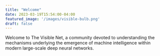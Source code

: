 ```yaml
---
title: "Welcome"
date: 2023-03-19T15:54:00-04:00
featured_image: '/images/visible-bulb.png'
draft: false
---
```

Welcome to The Visible Net, a community devoted to understanding
the mechanisms underlying the emergence of machine intelligence within
modern large-scale deep neural networks.


